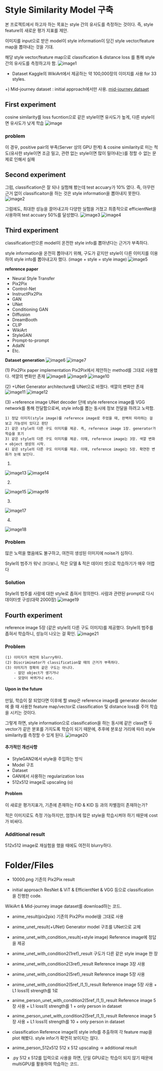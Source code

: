 # Style Similarity Model 구축
본 프로젝트에서 하고자 하는 목표는 style 간의 유사도를 측정하는 것이다. 즉, style feature의 새로운 평가 지표를 제안.

이미지를 input으로 받은 model이 style information이 담긴 style vector/feature map을 뽑아내는 것을 기대.

해당 style vector/feature map으로 classification & distance loss 를 통해 style 간의 유사도를 측정하고자 함.
![image1](./imgs/image1.png)
- Dataset 
Kaggle의 WikiArt에서 제공하는 약 100,000장의 이미지를 사용 for 33 styles.

+) Mid-journey dataset : initial approach에서만 사용.
<a href="https://www.kaggle.com/datasets/succinctlyai/midjourney-texttoimage">mid-journey datsaet</a>

## First experiment 
cosine similarity를 loss fucntion으로 같은 style이면 유사도가 높게, 다른 style이면 유사도가 낮게 학습
![image](./imgs/image.png)

### problem
이 경우, positive pair의 부족(Server 상의 GPU 한계) & cosine similarity로 미는 척도(유사한 style이면 조금 밀고, 관련 없는 style이면 많이 밀어내는)를 정할 수 없는 문제로 인해서 실패

## Second experiment
그럼, classification은 잘 되나 실험해 봤는데 test accuary가 10% 였다. 즉, 아무런 근거 없이 classificaiton을 하는 것은 style information을 뽑아내지 못한다. 
![image2](./imgs/image2.png)

그럼에도, 최대한 성능을 끌어내고자 다양한 실험을 거쳤고 최종적으로 efficientNet을 사용하여 test accuary 50%를 달성했다.
![image3](./imgs/image3.png)
![image4](./imgs/image4.png)

## Third experiment
classification만으론 model이 온전한 style info를 뽑아낸다는 근거가 부족하다.

style information을 온전히 뽑아내기 위해, 구도가 같지만 style이 다른 이미지를 이용하여 style info를 뽑아내고자 했다. (image + style = style image)
![image5](./imgs/image5.png)

<strong>reference paper</strong>
- Neural Style Transfer
- Pix2Pix
- Control-Net
- InstructPix2Pix
- GAN
- UNet
- Conditioning GAN
- Diffusion
- DreamBooth
- CLIP
- WikiArt
- StyleGAN
- Prompt-to-prompt
- AdaIN
- Etc.

<strong>Dataset generation</strong>
![image6](./imgs/image6.png)
![image7](./imgs/image7.png)

(1) Pix2Pix paper implementation
Pix2Pix에서 제안하는 method를 그대로 사용했다. 색깔의 변화만 존재
![image8](./imgs/image8.png)
![image9](./imgs/image9.png)
![image10](./imgs/image10.png)

(2) +UNet
Generator architecture를 UNet으로 바꿨다. 색깔의 변화만 존재
![image11](./imgs/image11.png)
![image12](./imgs/image12.png)

(3) +reference image 
UNet decoder 단에 style reference image를 VGG network를 통해 전달함으로써, style info를 뽑는 동시에 정보 전달을 하려고 노력함. 

    1) 정답 이미지(style image)를 reference image로 주었을 때, 완벽히 따라하는 걸 보고 가능성이 있다고 판단
    2) 같은 style의 다른 구도 이미지를 제공. 즉, reference image 1장. generator가 학습을 포기
    3) 같은 style의 다른 구도 이미지를 제공. 이때, reference image는 3장. 색깔 변화 + object 생성의 시작.
    4) 같은 style의 다른 구도 이미지를 제공. 이때, reference image는 5장. 확연한 변화가 눈에 보인다.

1)
![image13](./imgs/image13.png)
![image14](./imgs/image14.png)

2)
![image15](./imgs/image15.png)
![image16](./imgs/image16.png)

3)
![image17](./imgs/image17.png)

4)
![image18](./imgs/image18.png)

### Problem
많은 노력을 했음에도 불구하고, 여전히 생성된 이미지에 noise가 심하다.

Style의 범주가 워낙 크다보니, 작은 모델 & 적은 데이터 셋으로 학습하기가 매우 어렵다

### Solution
Style의 범주를 사람에 대한 style로 좁혀서 정의한다. 사람과 관련된 prompt로 다시 데이터셋 구성(대략 2000장)
![image19](./imgs/image19.png)

## Fourth experiment
reference image 5장 (같은 style의 다른 구도 이미지)를 제공했다. Style의 범주를 좁혀서 학습하니, 성능이 나오는 걸 확인.
![image21](./imgs/image21.png)

### Problem
    (1) 이미지가 여전히 blurry하다. 
    (2) Discriminator가 classification할 때의 근거가 부족하다.
    (3) 이미지가 정확히 같은 구도는 아니다.
        - 없던 object가 생기거나
        - 모양이 바뀌거나 etc.

#### Upon in the future
만일, 학습이 잘 되었다면 이후에 할 step은 reference image를 generator decoder에 줄 때 사용한 feature map/vector로 classification 및 distance loss를 주어 학습을 시키는 것이다. 

그렇게 하면, style information으로 classification을 하는 동시에 같은 class면 두 vector가 같은 분포를 가지도록 학습이 되기 때문에, 추후에 분포상 거리에 따라 style similarity를 측정할 수 있게 된다.
![image20](./imgs/image20.png)

#### 추가적인 개선사항
- StyleGAN2에서 style을 주입하는 방식
- Model 구조
- Dataset 
- GAN에서 사용하는 regularization loss
- 512x512 image로 upscaling (o)

#### Problem
이 새로운 평가지표가, 기존에 존재하는 FID & KID 등 과의 차별점이 존재하는가?

적은 이미지로도 측정 가능하지만, 엄청나게 많은 style을 학습시켜야 하기 때문에 cost가 비싸다.


### Additional result
512x512 image로 재실험을 했을 때에도 여전히 blurry하다.

# Folder/Files
- 10000.png
기존의 Pix2Pix result

- initial approach
ResNet & ViT & EfficientNet & VGG 등으로 classification 을 진행한 code.

WikiArt & Mid-journey image dataset를 download하는 코드.

- anime_result(pix2pix)
기존의 Pix2Pix model을 그대로 사용

- anime_unet_result(+UNet)
Generator model 구조를 UNet으로 교체

- anime_unet_with_condition_result(+style image)
Reference image에 정답을 제공

- anime_unet_with_condition2(1ref)_result
구도가 다른 같은 style image 한 장

- anime_unet_with_condition2(3ref)_result
Reference image 3장 사용

- anime_unet_with_condition2(5ref)_result
Reference image 5장 사용

- anime_unet_with_condition2(5ref_l1_1)_result
Reference image 5장 사용 + L1 loss의 strength를 1로

- anime_person_unet_with_condition2(5ref_l1_1)_result
Reference image 5장 사용 + L1 loss의 strength를 1 + only person in dataset 

- anime_person_unet_with_condition2(5ref_l1_1)_result
Reference image 5장 사용 + L1 loss의 strength를 10 + only person in dataset 

- classification
Reference image의 style info를 추출하여 각 feature map을 plot 해봤다. style infor가 확연히 보이지는 않다.

- anime_person_512x512
512 x 512 upscaling -> additional result

- .py
512 x 512를 입력으로 사용을 하면, 단일 GPU로는 학습이 되지 않기 때문에 multiGPU를 활용하여 학습하는 코드.